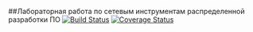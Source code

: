 ##Лабораторная работа по сетевым инструментам распределенной разработки ПО
[![Build Status](https://app.travis-ci.com/evolkova01/test.svg?branch=main)](https://app.travis-ci.com/evolkova01/test)
[![Coverage Status](https://coveralls.io/repos/github/evolkova01/test/badge.svg?branch=main)](https://coveralls.io/github/evolkova01/test?branch=main)
